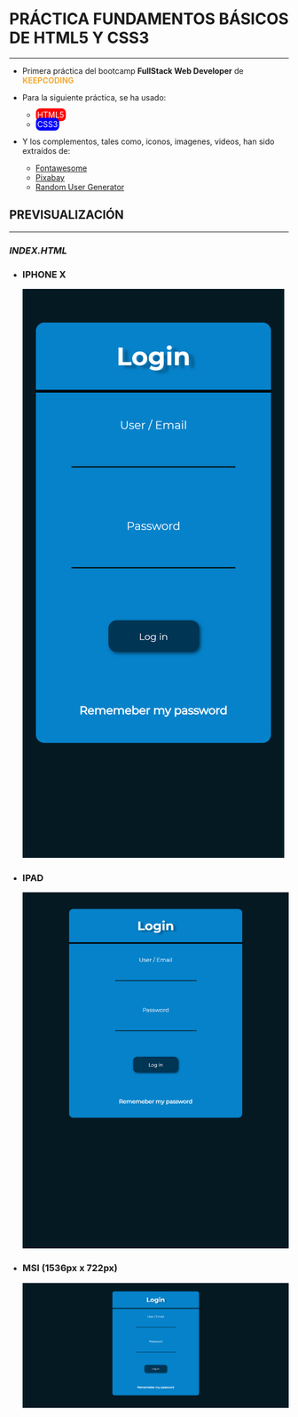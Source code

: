 # PRÁCTICA FUNDAMENTOS BÁSICOS DE HTML5 Y CSS3

---

- Primera práctica del bootcamp **FullStack Web Developer** de **<span style="color:#F4A933">KEEPCODING</span>**

- Para la siguiente práctica, se ha usado:

  - <span style="color:white;background-color:red;padding:3px;border-radius:8px">HTML5</span>
  - <span style="color:white;background-color:blue;padding:3px;border-radius:8px">CSS3</span>

- Y los complementos, tales como, iconos, imagenes, videos, han sido extraídos de:

  - [Fontawesome](https://fontawesome.com/)
  - [Pixabay](https://pixabay.com/es/)
  - [Random User Generator](https://randomuser.me/photos)

## PREVISUALIZACIÓN

---

### **_INDEX.HTML_**

- ### IPHONE X
  ![Iphone](./assets/screenshots/iphonex.png)
- ### IPAD
  ![Ipad](./assets/screenshots/iPad.png)
- ### MSI (1536px x 722px)
  ![MSI](./assets/screenshots/MSI.png)
